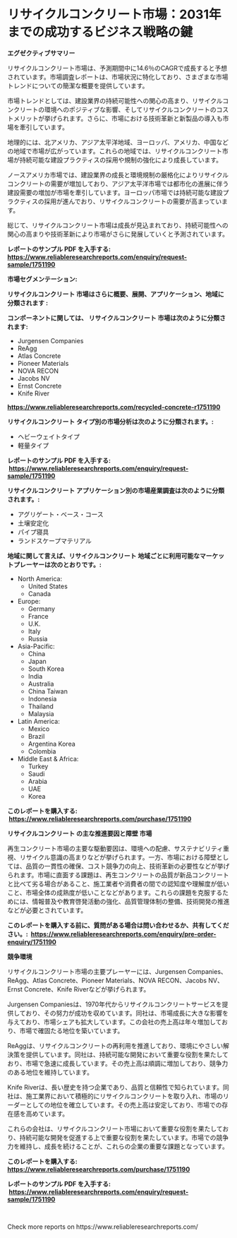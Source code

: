 <p><h1>リサイクルコンクリート市場：2031年までの成功するビジネス戦略の鍵</h1></p><p><strong>エグゼクティブサマリー</strong></p>
<p><p>リサイクルコンクリート市場は、予測期間中に14.6％のCAGRで成長すると予想されています。市場調査レポートは、市場状況に特化しており、さまざまな市場トレンドについての簡潔な概要を提供しています。 </p><p>市場トレンドとしては、建設業界の持続可能性への関心の高まり、リサイクルコンクリートの環境へのポジティブな影響、そしてリサイクルコンクリートのコストメリットが挙げられます。さらに、市場における技術革新と新製品の導入も市場を牽引しています。</p><p>地理的には、北アメリカ、アジア太平洋地域、ヨーロッパ、アメリカ、中国などの地域で市場が広がっています。これらの地域では、リサイクルコンクリート市場が持続可能な建設プラクティスの採用や規制の強化により成長しています。</p><p>ノースアメリカ市場では、建設業界の成長と環境規制の厳格化によりリサイクルコンクリートの需要が増加しており、アジア太平洋市場では都市化の進展に伴う建設需要の増加が市場を牽引しています。ヨーロッパ市場では持続可能な建設プラクティスの採用が進んでおり、リサイクルコンクリートの需要が高まっています。</p><p>総じて、リサイクルコンクリート市場は成長が見込まれており、持続可能性への関心の高まりや技術革新により市場がさらに発展していくと予測されています。</p></p>
<p><strong>レポートのサンプル PDF を入手する: <a href="https://www.reliableresearchreports.com/enquiry/request-sample/1751190">https://www.reliableresearchreports.com/enquiry/request-sample/1751190</a></strong></p>
<p><strong>市場セグメンテーション:</strong></p>
<p><strong> リサイクルコンクリート 市場はさらに概要、展開、アプリケーション、地域に分類されます :</strong></p>
<p><strong>コンポーネントに関しては、 リサイクルコンクリート 市場は次のように分類されます: &nbsp;</strong></p>
<p><ul><li>Jurgensen Companies</li><li>ReAgg</li><li>Atlas Concrete</li><li>Pioneer Materials</li><li>NOVA RECON</li><li>Jacobs NV</li><li>Ernst Concrete</li><li>Knife River</li></ul></p>
<p><strong><a href="https://www.reliableresearchreports.com/recycled-concrete-r1751190">https://www.reliableresearchreports.com/recycled-concrete-r1751190</a></strong></p>
<p><strong> リサイクルコンクリート タイプ別の市場分析は次のように分類されます。:</strong></p>
<p><ul><li>ヘビーウェイトタイプ</li><li>軽量タイプ</li></ul></p>
<p><strong>レポートのサンプル PDF を入手する: &nbsp;<a href="https://www.reliableresearchreports.com/enquiry/request-sample/1751190">https://www.reliableresearchreports.com/enquiry/request-sample/1751190</a></strong></p>
<p><strong> リサイクルコンクリート アプリケーション別の市場産業調査は次のように分類されます。:</strong></p>
<p><ul><li>アグリゲート・ベース・コース</li><li>土壌安定化</li><li>パイプ寝具</li><li>ランドスケープマテリアル</li></ul></p>
<p><strong>地域に関して言えば、リサイクルコンクリート 地域ごとに利用可能なマーケットプレーヤーは次のとおりです。:</strong></p>
<p><ul>
    <li>
        North America:
        <ul>
            <li>United States</li>
            <li>Canada</li>
        </ul>
    </li>
    <li>
        Europe:
        <ul>
            <li>Germany</li>
            <li>France</li>
            <li>U.K.</li>
            <li>Italy</li>
            <li>Russia</li>
        </ul>
    </li>
    <li>
        Asia-Pacific:
        <ul>
            <li>China</li>
            <li>Japan</li>
            <li>South Korea</li>
            <li>India</li>
            <li>Australia</li>
            <li>China Taiwan</li>
            <li>Indonesia</li>
            <li>Thailand</li>
            <li>Malaysia</li>
        </ul>
    </li>
    <li>
        Latin America:
        <ul>
            <li>Mexico</li>
            <li>Brazil</li>
            <li>Argentina Korea</li>
            <li>Colombia</li>
        </ul>
    </li>
    <li>
        Middle East & Africa:
        <ul>
            <li>Turkey</li>
            <li>Saudi</li>
            <li>Arabia</li>
            <li>UAE</li>
            <li>Korea</li>
        </ul>
    </li>
    </ul></p>
<p><strong>このレポートを購入する: &nbsp;<a href="https://www.reliableresearchreports.com/purchase/1751190">https://www.reliableresearchreports.com/purchase/1751190</a></strong></p>
<p><strong>リサイクルコンクリート の主な推進要因と障壁 市場</strong></p>
<p><p>再生コンクリート市場の主要な駆動要因は、環境への配慮、サステナビリティ重視、リサイクル意識の高まりなどが挙げられます。一方、市場における障壁としては、品質の一貫性の確保、コスト競争力の向上、技術革新の必要性などが挙げられます。市場に直面する課題は、再生コンクリートの品質が新品コンクリートと比べて劣る場合があること、施工業者や消費者の間での認知度や理解度が低いこと、市場全体の成熟度が低いことなどがあります。これらの課題を克服するためには、情報普及や教育啓発活動の強化、品質管理体制の整備、技術開発の推進などが必要とされています。</p></p>
<p><strong>このレポートを購入する前に、質問がある場合は問い合わせるか、共有してください。:&nbsp; <a href="https://www.reliableresearchreports.com/enquiry/pre-order-enquiry/1751190">https://www.reliableresearchreports.com/enquiry/pre-order-enquiry/1751190</a></strong></p>
<p><strong>競争環境</strong></p>
<p><p>リサイクルコンクリート市場の主要プレーヤーには、Jurgensen Companies、ReAgg、Atlas Concrete、Pioneer Materials、NOVA RECON、Jacobs NV、Ernst Concrete、Knife Riverなどが挙げられます。 </p><p>Jurgensen Companiesは、1970年代からリサイクルコンクリートサービスを提供しており、その努力が成功を収めています。同社は、市場成長に大きな影響を与えており、市場シェアも拡大しています。この会社の売上高は年々増加しており、市場で確固たる地位を築いています。</p><p>ReAggは、リサイクルコンクリートの再利用を推進しており、環境にやさしい解決策を提供しています。同社は、持続可能な開発において重要な役割を果たしており、市場で急速に成長しています。その売上高は順調に増加しており、競争力のある地位を維持しています。</p><p>Knife Riverは、長い歴史を持つ企業であり、品質と信頼性で知られています。同社は、施工業界において積極的にリサイクルコンクリートを取り入れ、市場のリーダーとしての地位を確立しています。その売上高は安定しており、市場での存在感を高めています。</p><p>これらの会社は、リサイクルコンクリート市場において重要な役割を果たしており、持続可能な開発を促進する上で重要な役割を果たしています。市場での競争力を維持し、成長を続けることが、これらの企業の重要な課題となっています。</p></p>
<p><strong>このレポートを購入する: &nbsp; <a href="https://www.reliableresearchreports.com/purchase/1751190">https://www.reliableresearchreports.com/purchase/1751190</a></strong></p>
<p><strong>レポートのサンプル PDF を入手する: &nbsp;<a href="https://www.reliableresearchreports.com/enquiry/request-sample/1751190">https://www.reliableresearchreports.com/enquiry/request-sample/1751190</a></strong><strong></strong></p>
<p>&nbsp;</p>
<p>Check more reports on https://www.reliableresearchreports.com/</p>